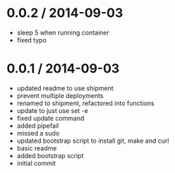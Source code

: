 
0.0.2 / 2014-09-03 
==================

  * sleep 5 when running container
  * fixed typo

0.0.1 / 2014-09-03 
==================

  * updated readme to use shipment
  * prevent multiple deployments
  * renamed to shipment, refactored into functions
  * update to just use set -e
  * fixed update command
  * added pipefail
  * missed a sudo
  * updated bootstrap script to install git, make and curl
  * basic readme
  * added bootstrap script
  * initial commit
